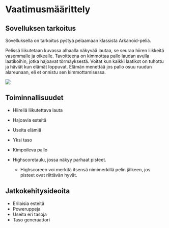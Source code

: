 # Vaatimusmäärittely

## Sovelluksen tarkoitus

Sovelluksella on tarkoitus pystyä pelaamaan klassista Arkanoid-peliä.

Pelissä liikutetaan kuvassa alhaalla näkyvää lautaa, se seuraa hiiren liikkeitä vasemmalle ja oikealle. Tavoitteena on kimmottaa pallo laudan avulla laatikoihin, jotka hajoavat törmäyksestä. Voitat kun kaikki laatikot on tuhottu ja häviät kun elämät loppuvat. Elämän menettää jos pallo osuu ruudun alareunaan, eli et onnistu sen kimmottamisessa.

<img src="https://raw.githubusercontent.com/wood101/otm-harjoitustyo/master/dokumentaatio/kuvat/Arkanoid.png">

## Toiminnallisuudet

- Hiirellä liikutettava lauta
- Hajoavia esteitä
- Useita elämiä
- Yksi taso
- Kimpoileva pallo

- Highscoretaulu, jossa näkyy parhaat pisteet.
    - Highscoreen voi merkitä itsensä nimimerkillä pelin jälkeen, jos pisteet ovat riittävän hyvät.

## Jatkokehitysideoita

- Erilaisia esteitä
- Poweruppeja
- Useita eri tasoja
- Taso generaattori
